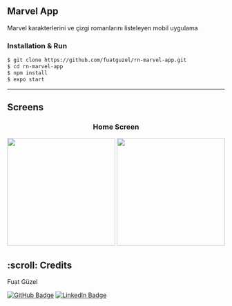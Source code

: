 ## Marvel App

Marvel karakterlerini ve çizgi romanlarını listeleyen mobil uygulama

### Installation & Run

```sh
$ git clone https://github.com/fuatguzel/rn-marvel-app.git
$ cd rn-marvel-app
$ npm install
$ expo start
```

---

## Screens

<div style="text-align:center; min-height:200px;width:100%;">
    <h3>Home Screen</h3>
    <img src="https://user-images.githubusercontent.com/78875750/120903922-b8340680-c651-11eb-80e0-387ebaf6600e.png" width="250">
    <img src="https://user-images.githubusercontent.com/78875750/120903948-e0236a00-c651-11eb-833f-acdf1907a907.png" width="250">
</div>

<h2 id="credits"> :scroll: Credits</h2>

Fuat Güzel

[![GitHub Badge](https://img.shields.io/badge/GitHub-100000?style=for-the-badge&logo=github&logoColor=white)](https://github.com/fuatguzel)
[![LinkedIn Badge](https://img.shields.io/badge/LinkedIn-0077B5?style=for-the-badge&logo=linkedin&logoColor=white)](https://www.linkedin.com/in/fuat-guzel)
